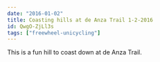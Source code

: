 ```yaml
---
date: "2016-01-02"
title: Coasting hills at de Anza Trail 1-2-2016
id: QwgO-ZjLl3s
tags: ["freewheel-unicycling"]
---
```


This is a fun hill to coast down at de Anza Trail.
